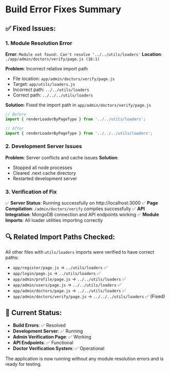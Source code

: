 # Build Error Fixes Summary

## ✅ Fixed Issues:

### 1. **Module Resolution Error**
**Error**: `Module not found: Can't resolve '../../utils/loaders'`
**Location**: `./app/admin/doctors/verify/page.js (16:1)`

**Problem**: Incorrect relative import path
- File location: `app/admin/doctors/verify/page.js`
- Target: `app/utils/loaders.js`
- Incorrect path: `../../utils/loaders`
- Correct path: `../../../utils/loaders`

**Solution**: Fixed the import path in `app/admin/doctors/verify/page.js`
```javascript
// Before
import { renderLoaderByPageType } from '../../utils/loaders';

// After  
import { renderLoaderByPageType } from '../../../utils/loaders';
```

### 2. **Development Server Issues**
**Problem**: Server conflicts and cache issues
**Solution**: 
- Stopped all node processes
- Cleared .next cache directory
- Restarted development server

### 3. **Verification of Fix**
✅ **Server Status**: Running successfully on http://localhost:3000
✅ **Page Compilation**: `/admin/doctors/verify` compiles successfully
✅ **API Integration**: MongoDB connection and API endpoints working
✅ **Module Imports**: All loader utilities importing correctly

## 🔍 Related Import Paths Checked:
All other files with `utils/loaders` imports were verified to have correct paths:
- `app/register/page.js` → `../utils/loaders` ✅
- `app/login/page.js` → `../utils/loaders` ✅
- `app/admin/profile/page.js` → `../../utils/loaders` ✅
- `app/admin/users/page.js` → `../../utils/loaders` ✅
- `app/admin/doctors/page.js` → `../../utils/loaders` ✅
- `app/admin/doctors/verify/page.js` → `../../../utils/loaders` ✅ (Fixed)

## 🎯 Current Status:
- **Build Errors**: ✅ Resolved
- **Development Server**: ✅ Running
- **Admin Verification Page**: ✅ Working
- **API Endpoints**: ✅ Functional
- **Doctor Verification System**: ✅ Operational

The application is now running without any module resolution errors and is ready for testing.
